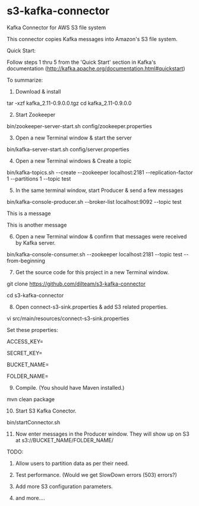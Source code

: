 # s3-kafka-connector
Kafka Connector for AWS S3 file system

This connector copies Kafka messages into Amazon's S3 file system.

Quick Start:

Follow steps 1 thru 5 from the 'Quick Start' section in Kafka's documentation (http://kafka.apache.org/documentation.html#quickstart)

To summarize:

1) Download & install

tar -xzf kafka_2.11-0.9.0.0.tgz
cd kafka_2.11-0.9.0.0


2) Start Zookeeper

bin/zookeeper-server-start.sh config/zookeeper.properties


3) Open a new Terminal window & start the server

bin/kafka-server-start.sh config/server.properties


4) Open a new Terminal windows & Create a topic

bin/kafka-topics.sh --create --zookeeper localhost:2181 --replication-factor 1 --partitions 1 --topic test


5) In the same terminal window, start Producer & send a few messages

bin/kafka-console-producer.sh --broker-list localhost:9092 --topic test

This is a message<ENTER>

This is another message<ENTER>


6) Open a new Terminal window & confirm that messages were received by Kafka server.

bin/kafka-console-consumer.sh --zookeeper localhost:2181 --topic test --from-beginning


7) Get the source code for this project in a new Terminal window.

git clone https://github.com/dilteam/s3-kafka-connector

cd s3-kafka-connector


8) Open connect-s3-sink.properties & add S3 related properties.

vi src/main/resources/connect-s3-sink.properties

Set these properties:

ACCESS_KEY=<add access key here...>

SECRET_KEY=<add secret key here...>

BUCKET_NAME=<add bucket name here...>

FOLDER_NAME=<add folder name here...>


9) Compile. (You should have Maven installed.)

mvn clean package


10) Start S3 Kafka Conector.

bin/startConnector.sh



11) Now enter messages in the Producer window. They will show up on S3 at s3://BUCKET_NAME/FOLDER_NAME/


TODO:

1) Allow users to partition data as per their need.

2) Test performance. (Would we get SlowDown errors (503) errors?)

3) Add more S3 configuration parameters.

4) and more....


